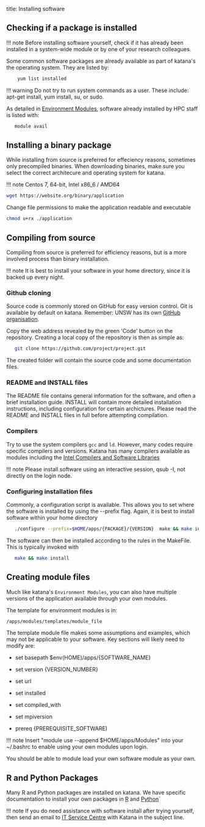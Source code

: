 title: Installing software


## Checking if a package is installed

!!! note
    Before installing software yourself, check if it has already been installed in a system-wide module or by one of your research colleagues.

Some common software packages are already available as part of katana's the operating system. They are listed by: 

``` bash 
    yum list installed
```

!!! warning
    Do not try to run system commands as a user. These include: apt-get install, yum install, su, or sudo. 

As detailed in [Environment Modules](./environment_modules.md), software already installed by HPC staff is listed with:

``` bash 
   module avail
```

## Installing a binary package

While installing from source is preferred for effeciency reasons, sometimes
only precompiled binaries. When downloading binaries, make sure you select the
correct architecure and operating system for katana.

!!! note
    Centos 7, 64-bit, Intel x86_6 / AMD64

``` bash
wget https://website.org/binary/application  
```

Change file permissions to make the application readable and executable
   
``` bash
chmod u+rx ./application
```

## Compiling from source

Compiling from source is preferred for efficiency reasons, but is a more involved process than binary installation. 

!!! note
    It is best to install your software in your home directory, since it is backed up every night. 


### Github cloning

Source code is commonly stored on GitHub for easy version control. Git is available by default on katana. Remember: UNSW has its own [GitHub organisation](../using_katana/github.md).


Copy the web address revealed by the green 'Code' button on the repository. Creating a local copy of the repository is then as simple as:

``` bash
   git clone https://github.com/project/project.git
```

The created folder will contain the source code and some documentation files.

### README and INSTALL files

The README file contains general information for the software, and often a brief installation guide. INSTALL will contain more detailed installation instructions, including configuration for certain archictures.
Please read the README and INSTALL files in full before attempting compilation.

### Compilers 

Try to use the system compilers `gcc` and `ld`. However, many codes require specific compilers and versions. Katana has many compilers available as modules including the [Intel Compilers and Software Libraries](./intel_compilers_and_libraries.md)

!!! note 
    Please install software using an interactive session, qsub -I, not directly on the login node. 

### Configuring installation files

Commonly, a configuration script is available. This allows you to set where the software is installed by using the --prefix flag. Again, it is best to install software within your home directory 

``` bash
   ./configure --prefix=$HOME/apps/{PACKAGE}/{VERSION}  make && make install
```

The software can then be installed according to the rules in the MakeFile. This
is typically invoked with

``` bash
   make && make install
```

## Creating module files

Much like katana's `Environment Modules`, you can also have multiple versions
of the application available through your own modules.

The template for environment modules is in:

``` bash
/apps/modules/templates/module_file
```

The template module file makes some assumptions and examples, which may not be applicable to your software.
Key sections will likely need to modify are:

 
   * set      basepath          $env(HOME)/apps/{SOFTWARE_NAME}
   * set      version           {VERSION_NUMBER}        

   * set      url
   * set      installed

   * set      compiled_with
   * set      mpiversion

   * prereq     {PREREQUISITE_SOFTWARE)


!!! note
    Insert "module use --append $HOME/apps/Modules" into your ~/.bashrc to enable using your own modules upon login. 

You should be able to module load your own software module as your own.

## R and Python Packages

Many R and Python packages are installed on katana. We have specific documentation to install your own packages in [R](./r.md#installing-libraries) and [Python](./python.md#pip3---the-python-package-manager-the-package-installer-for-python)`

!!! note
    If you do need assistance with software install after trying yourself, then send an email to [IT Service Centre](mailto:ITServiceCentre@unsw.edu.au) with Katana in the subject line.
